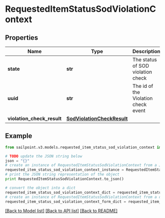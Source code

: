 # RequestedItemStatusSodViolationContext


## Properties

Name | Type | Description | Notes
------------ | ------------- | ------------- | -------------
**state** | **str** | The status of SOD violation check | [optional] 
**uuid** | **str** | The id of the Violation check event | [optional] 
**violation_check_result** | [**SodViolationCheckResult**](SodViolationCheckResult.md) |  | [optional] 

## Example

```python
from sailpoint.v3.models.requested_item_status_sod_violation_context import RequestedItemStatusSodViolationContext

# TODO update the JSON string below
json = "{}"
# create an instance of RequestedItemStatusSodViolationContext from a JSON string
requested_item_status_sod_violation_context_instance = RequestedItemStatusSodViolationContext.from_json(json)
# print the JSON string representation of the object
print RequestedItemStatusSodViolationContext.to_json()

# convert the object into a dict
requested_item_status_sod_violation_context_dict = requested_item_status_sod_violation_context_instance.to_dict()
# create an instance of RequestedItemStatusSodViolationContext from a dict
requested_item_status_sod_violation_context_form_dict = requested_item_status_sod_violation_context.from_dict(requested_item_status_sod_violation_context_dict)
```
[[Back to Model list]](../README.md#documentation-for-models) [[Back to API list]](../README.md#documentation-for-api-endpoints) [[Back to README]](../README.md)


